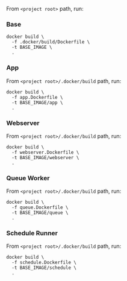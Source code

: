 From `<project root>` path, run:

### Base

```shell
docker build \
  -f .docker/build/Dockerfile \
  -t BASE_IMAGE \
  .
```

### App

From `<project root>/.docker/build` path, run:

```shell
docker build \
  -f app.Dockerfile \
  -t BASE_IMAGE/app \
  .
```

### Webserver

From `<project root>/.docker/build` path, run:

```shell
docker build \
  -f webserver.Dockerfile \
  -t BASE_IMAGE/webserver \
  .
```

### Queue Worker

From `<project root>/.docker/build` path, run:

```shell
docker build \
  -f queue.Dockerfile \
  -t BASE_IMAGE/queue \
  .
```

### Schedule Runner

From `<project root>/.docker/build` path, run:

```shell
docker build \
  -f schedule.Dockerfile \
  -t BASE_IMAGE/schedule \
  .
```
